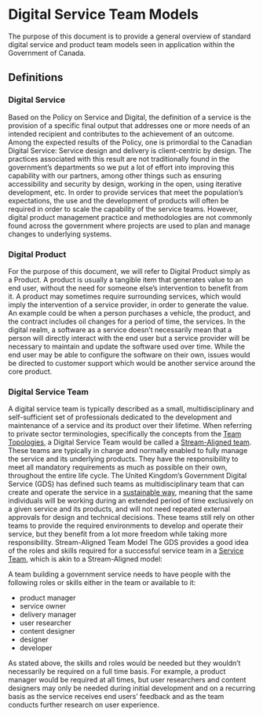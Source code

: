 # Digital Service Team Models

The purpose of this document is to provide a general overview of standard digital service and product team models seen in application within the Government of Canada.

## Definitions

### Digital Service

Based on the Policy on Service and Digital, the definition of a service is the provision of a specific final output that addresses one or more needs of an intended recipient and contributes to the achievement of an outcome.
Among the expected results of the Policy, one is primordial to the Canadian Digital Service: Service design and delivery is client-centric by design.
The practices associated with this result are not traditionally found in the government’s departments so we put a lot of effort into improving this capability with our partners, among other things such as ensuring accessibility and security by design, working in the open, using iterative development, etc.
In order to provide services that meet the population’s expectations, the use and the development of products will often be required in order to scale the capability of the service teams.
However, digital product management practice and methodologies are not commonly found across the government where projects are used to plan and manage changes to underlying systems.

### Digital Product

For the purpose of this document, we will refer to Digital Product simply as a Product.  A product is usually a tangible item that generates value to an end user, without the need for someone else’s intervention to benefit from it. A product may sometimes require surrounding services, which would imply the intervention of a service provider, in order to generate the value.
An example could be when a person purchases a vehicle, the product, and the contract includes oil changes for a period of time, the services.
In the digital realm, a software as a service doesn’t necessarily mean that a person will directly interact with the end user but a service provider will be necessary to maintain and update the software used over time. While the end user may be able to configure the software on their own, issues would be directed to customer support which would be another service around the core product.

### Digital Service Team

A digital service team is typically described as a small, multidisciplinary and self-sufficient set of professionals dedicated to the development and maintenance of a service and its product over their lifetime.
When referring to private sector terminologies, specifically the concepts from the [Team Topologies](https://teamtopologies.com/key-concepts), a Digital Service Team would be called  a [Stream-Aligned team](https://www.atlassian.com/devops/frameworks/team-topologies). These teams are typically in  charge and normally enabled to fully manage the service and its underlying products. They have the responsibility to meet all mandatory requirements as much as possible on their own, throughout the entire life cycle.
The United Kingdom’s Government Digital Service (GDS) has defined such teams as multidisciplinary team that can create and operate the service in a [sustainable way](https://www.gov.uk/service-manual/service-standard/point-6-have-a-multidisciplinary-team), meaning that the same individuals will be working during an extended period of time exclusively on a given service and its products, and will not need repeated external approvals for design and technical decisions.
These teams still rely on other teams to provide the required environments to develop and operate their service, but they benefit from a lot more freedom while taking more responsibility.
Stream-Aligned Team Model
The GDS provides a good idea of the roles and skills required for a successful service team in a [Service Team](https://www.gov.uk/service-manual/the-team/what-each-role-does-in-service-team), which is akin to a Stream-Aligned model:

A team building a government service needs to have people with the following roles or skills either in the team or available to it:

- product manager
- service owner
- delivery manager
- user researcher
- content designer
- designer
- developer

As stated above, the skills and roles would be needed but they wouldn’t necessarily be required on a full time basis.
For example, a product manager would be required at all times, but user researchers and content designers may only be needed during initial development and on a recurring basis as the service receives end users’ feedback and as the team conducts further research on user experience.
